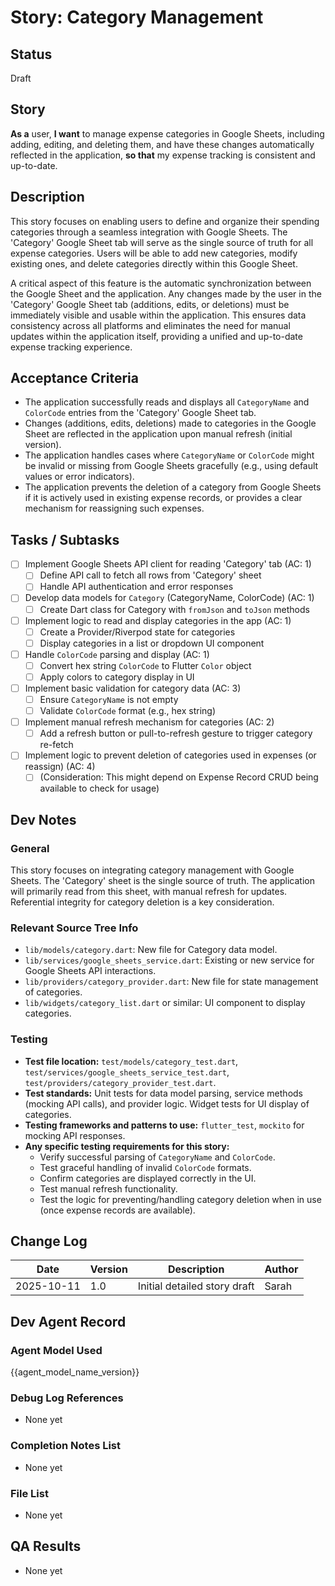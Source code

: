 # Story: Category Management

## Status
Draft

## Story
**As a** user,
**I want** to manage expense categories in Google Sheets, including adding, editing, and deleting them, and have these changes automatically reflected in the application,
**so that** my expense tracking is consistent and up-to-date.

## Description
This story focuses on enabling users to define and organize their spending categories through a seamless integration with Google Sheets. The 'Category' Google Sheet tab will serve as the single source of truth for all expense categories. Users will be able to add new categories, modify existing ones, and delete categories directly within this Google Sheet.

A critical aspect of this feature is the automatic synchronization between the Google Sheet and the application. Any changes made by the user in the 'Category' Google Sheet tab (additions, edits, or deletions) must be immediately visible and usable within the application. This ensures data consistency across all platforms and eliminates the need for manual updates within the application itself, providing a unified and up-to-date expense tracking experience.

## Acceptance Criteria
-   The application successfully reads and displays all `CategoryName` and `ColorCode` entries from the 'Category' Google Sheet tab.
-   Changes (additions, edits, deletions) made to categories in the Google Sheet are reflected in the application upon manual refresh (initial version).
-   The application handles cases where `CategoryName` or `ColorCode` might be invalid or missing from Google Sheets gracefully (e.g., using default values or error indicators).
-   The application prevents the deletion of a category from Google Sheets if it is actively used in existing expense records, or provides a clear mechanism for reassigning such expenses.

## Tasks / Subtasks
- [ ] Implement Google Sheets API client for reading 'Category' tab (AC: 1)
  - [ ] Define API call to fetch all rows from 'Category' sheet
  - [ ] Handle API authentication and error responses
- [ ] Develop data models for `Category` (CategoryName, ColorCode) (AC: 1)
  - [ ] Create Dart class for Category with `fromJson` and `toJson` methods
- [ ] Implement logic to read and display categories in the app (AC: 1)
  - [ ] Create a Provider/Riverpod state for categories
  - [ ] Display categories in a list or dropdown UI component
- [ ] Handle `ColorCode` parsing and display (AC: 1)
  - [ ] Convert hex string `ColorCode` to Flutter `Color` object
  - [ ] Apply colors to category display in UI
- [ ] Implement basic validation for category data (AC: 3)
  - [ ] Ensure `CategoryName` is not empty
  - [ ] Validate `ColorCode` format (e.g., hex string)
- [ ] Implement manual refresh mechanism for categories (AC: 2)
  - [ ] Add a refresh button or pull-to-refresh gesture to trigger category re-fetch
- [ ] Implement logic to prevent deletion of categories used in expenses (or reassign) (AC: 4)
  - [ ] (Consideration: This might depend on Expense Record CRUD being available to check for usage)

## Dev Notes
### General
This story focuses on integrating category management with Google Sheets. The 'Category' sheet is the single source of truth. The application will primarily read from this sheet, with manual refresh for updates. Referential integrity for category deletion is a key consideration.

### Relevant Source Tree Info
- `lib/models/category.dart`: New file for Category data model.
- `lib/services/google_sheets_service.dart`: Existing or new service for Google Sheets API interactions.
- `lib/providers/category_provider.dart`: New file for state management of categories.
- `lib/widgets/category_list.dart` or similar: UI component to display categories.

### Testing
- **Test file location:** `test/models/category_test.dart`, `test/services/google_sheets_service_test.dart`, `test/providers/category_provider_test.dart`.
- **Test standards:** Unit tests for data model parsing, service methods (mocking API calls), and provider logic. Widget tests for UI display of categories.
- **Testing frameworks and patterns to use:** `flutter_test`, `mockito` for mocking API responses.
- **Any specific testing requirements for this story:**
  - Verify successful parsing of `CategoryName` and `ColorCode`.
  - Test graceful handling of invalid `ColorCode` formats.
  - Confirm categories are displayed correctly in the UI.
  - Test manual refresh functionality.
  - Test the logic for preventing/handling category deletion when in use (once expense records are available).

## Change Log
| Date       | Version | Description                | Author |
|------------|---------|----------------------------|--------|
| 2025-10-11 | 1.0     | Initial detailed story draft | Sarah  |

## Dev Agent Record
### Agent Model Used
{{agent_model_name_version}}

### Debug Log References
- None yet

### Completion Notes List
- None yet

### File List
- None yet

## QA Results
- None yet
